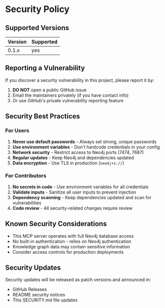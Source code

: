 # Security Policy

## Supported Versions

| Version | Supported |
| ------- |-----------|
| 0.1.x   | yes       |

## Reporting a Vulnerability

If you discover a security vulnerability in this project, please report it by:

1. **DO NOT** open a public GitHub issue
2. Email the maintainers privately (if you have contact info)
3. Or use GitHub's private vulnerability reporting feature

## Security Best Practices

### For Users

1. **Never use default passwords** - Always set strong, unique passwords
2. **Use environment variables** - Don't hardcode credentials in your config
3. **Network security** - Restrict access to Neo4j ports (7474, 7687)
4. **Regular updates** - Keep Neo4j and dependencies updated
5. **Data encryption** - Use TLS in production (`neo4j+s://`)

### For Contributors

1. **No secrets in code** - Use environment variables for all credentials
2. **Validate inputs** - Sanitize all user inputs to prevent injection
3. **Dependency scanning** - Keep dependencies updated and scan for vulnerabilities
4. **Code review** - All security-related changes require review

## Known Security Considerations

- This MCP server operates with full Neo4j database access
- No built-in authentication - relies on Neo4j authentication
- Knowledge graph data may contain sensitive information
- Consider access controls for production deployments

## Security Updates

Security updates will be released as patch versions and announced in:
- GitHub Releases
- README security notices
- This SECURITY.md file updates